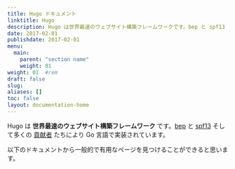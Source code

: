 ```yaml
---
title: Hugo ドキュメント
linktitle: Hugo
description: Hugo は世界最速のウェブサイト構築フレームワークです。bep と spf13 そして多くの貢献者たちにより Go 言語で実装されています。
date: 2017-02-01
publishdate: 2017-02-01
menu:
  main:
    parent: "section name"
    weight: 01
weight: 01	#rem
draft: false
slug:
aliases: []
toc: false
layout: documentation-home
---
```

Hugo は **世界最速のウェブサイト構築フレームワーク** です。[bep](https://github.com/bep) と [spf13](https://github.com/spf13) そして多くの [貢献者](https://github.com/gohugoio/hugo/graphs/contributors) たちにより Go 言語で実装されています。

以下のドキュメントから一般的で有用なページを見つけることができると思います。

